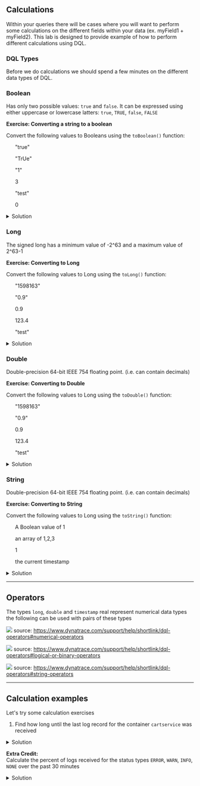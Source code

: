 ## Calculations

Within your queries there will be cases where you will want to perform some calculations on the different fields within your data (ex. myField1 + myField2). This lab is designed to provide example of how to perform different calculations using DQL.

### DQL Types

Before we do calculations we should spend a few minutes on the different data types of DQL.

### **Boolean**

Has only two possible values: `true` and `false`. It can be expressed using either uppercase or lowercase latters: `true`, `TRUE`, `false`, `FALSE`

**Exercise: Converting a string to a boolean**

Convert the following values to Booleans using the `toBoolean()` function:

<ul>"true"</ul>
<ul>"TrUe"</ul>
<ul>"1"</ul>
<ul>3</ul>
<ul>"test"</ul>
<ul>0</ul>

<details>
    <summary>Solution</summary>

![](../../assets/images/Calculations_Boolean.png)
<br>
`   fetch logs
    | fields toBoolean("true"), toBoolean("TrUe"), toBoolean("1"),toBoolean(3), toBoolean("test"), toBoolean(0)
    | limit 1
  `

**Note:**

- Converts string values `true`, `TRUE` to a `true` Boolean value, and other values to `false`
- Converts numeric value `0` to Boolean `false`. Converts other numeric values to Boolean `true`
</details>

### **Long**

The signed long has a minimum value of -2^63 and a maximum value of 2^63-1

**Exercise: Converting to Long**

Convert the following values to Long using the `toLong()` function:

<ul>"1598163"</ul>
<ul>"0.9"</ul>
<ul>0.9</ul>
<ul>123.4</ul>
<ul>"test"</ul>

<details>
    <summary>Solution</summary>

![](../../assets/images/Calculations_Long.png)
<br>
`   fetch logs
    | fields toLong("1598163"), toLong("0.9"), toLong(0.9),toLong(123.4), toLong("test")| limit 1
  `

**Note:**

- A Long value **cannot** contain a decimal
- Converting a decimal value to a Long will result in the decimal places being removed
</details>

### **Double**

Double-precision 64-bit IEEE 754 floating point. (i.e. can contain decimals)

**Exercise: Converting to Double**

Convert the following values to Long using the `toDouble()` function:

<ul>"1598163"</ul>
<ul>"0.9"</ul>
<ul>0.9</ul>
<ul>123.4</ul>
<ul>"test"</ul>

<details>
    <summary>Solution</summary>

![](../../assets/images/Calculations_Double.png)
<br>
`   fetch logs
    | fields toDouble("1598163"), toDouble("0.9"), toDouble(0.9), toDouble(123.4), toDouble("test")
    | limit 1
  `

</details>

### **String**

Double-precision 64-bit IEEE 754 floating point. (i.e. can contain decimals)

**Exercise: Converting to String**

Convert the following values to Long using the `toString()` function:

<ul>A Boolean value of 1</ul>
<ul>an array of 1,2,3</ul>
<ul>1</ul>
<ul>the current timestamp</ul>

<details>
    <summary>Solution</summary>

![](../../assets/images/Calculations_String.png)
<br>
`   fetch logs
    | fields toString(toBoolean(1)), toString(array(1,2,3)), toString(1), toString(toTimestamp(now()))
    | limit 1
  `

**Note:**

- All DQL datatypes can be converted to a string

</details>

---

## Operators

The types `long`, `double` and `timestamp` real represent numerical data types the following can be used with pairs of these types

![](../../assets/images/Calculations_Operators.png)
source: https://www.dynatrace.com/support/help/shortlink/dql-operators#numerical-operators

![](../../assets/images/Calculations_BinaryOperators.png)
source: https://www.dynatrace.com/support/help/shortlink/dql-operators#logical-or-binary-operators

![](../../assets/images/Calculations_StringOperators.png)
source: https://www.dynatrace.com/support/help/shortlink/dql-operators#string-operators

---

## Calculation examples

Let's try some calculation exercises

1. Find how long until the last log record for the container `cartservice` was received

<details>
    <summary>Solution</summary>

![](../../assets/images/Calculations_TimestampCalculation.png)
<br>
`   fetch       logs
    | filter    k8s.container.name == "cartservice"
    | sort      timestamp desc
    | limit     1
    | fields    timestamp, age_message = now()-timestamp
  `

</details>

**Extra Credit:**
<br>
Calculate the percent of logs received for the status types `ERROR`, `WARN`, `INFO`, `NONE` over the past 30 minutes

<details>
    <summary>Solution</summary>

![](../../assets/images/Calculations_FinalExercise.png)
<br>
`   fetch logs
    | fields content,status| summarize total = count(), countError = countIf(status == "ERROR"), countInfo = countIf(status == "INFO"),countNone = countIf(status == "NONE"), countWarn = countIf(status == "WARN")
    | fieldsAdd errorPercent = toDouble(countError)/toDouble(total)*(100) 
    | fieldsAdd infoPercent = toDouble(countInfo)/toDouble(total)*(100) 
    | fieldsAdd nonePercent = toDouble(countNone)/toDouble(total)*(100) 
    | fieldsAdd warnPercent = toDouble(countWarn)/toDouble(total)*(100)
  `

</details>

